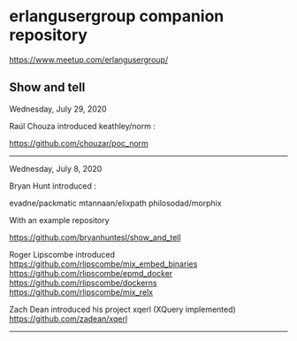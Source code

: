 # erlangusergroup companion repository 

https://www.meetup.com/erlangusergroup/

## Show and tell 

Wednesday, July 29, 2020

Raúl Chouza introduced keathley/norm :

https://github.com/chouzar/poc_norm

---

Wednesday, July 8, 2020

Bryan Hunt introduced :

evadne/packmatic
mtannaan/elixpath
philosodad/morphix

With an example repository

https://github.com/bryanhuntesl/show_and_tell

Roger Lipscombe introduced 
https://github.com/rlipscombe/mix_embed_binaries
https://github.com/rlipscombe/epmd_docker
https://github.com/rlipscombe/dockerns
https://github.com/rlipscombe/mix_relx

Zach Dean  introduced his project xqerl (XQuery implemented)
https://github.com/zadean/xqerl

----
